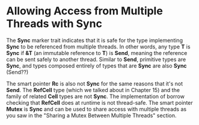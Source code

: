 # Allowing Access from Multiple Threads with Sync

The **Sync** marker trait indicates that it is safe for the type implementing **Sync** to be referenced
from multiple threads. In other words, any type **T** is **Sync** if **&T** (an immutable reference to **T**) is
**Send**, meaning the reference can be sent safely to another thread. Similar to **Send**, primitive types
are **Sync**, and types composed entirely of types that are **Sync** are also **Sync** (Send??)

The smart pointer **Rc<T>** is also not **Sync** for the same reasons that it's not **Send**. The **RefCell<t>**
type (which we talked about in Chapter 15) and the family of related **Cell<T>** types are not **Sync**.
The implementation of borrow checking that **RefCell<t>** does at runtime is not thread-safe. The
smart pointer **Mutex<T>** is **Sync** and can be used to share access with multiple threads as you saw
in the "Sharing a Mutex<T> Between Multiple Threads" section.
